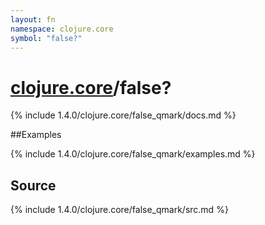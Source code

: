 ```yaml
---
layout: fn
namespace: clojure.core
symbol: "false?"
---
```


# [clojure.core](../)/false?

{% include 1.4.0/clojure.core/false_qmark/docs.md %}

##Examples

{% include 1.4.0/clojure.core/false_qmark/examples.md %}
## Source
{% include 1.4.0/clojure.core/false_qmark/src.md %}

